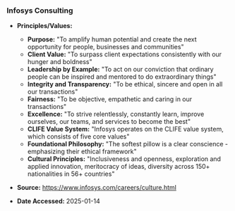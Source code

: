 ### Infosys Consulting

- **Principles/Values:**
  - **Purpose:** "To amplify human potential and create the next opportunity for people, businesses and communities"
  - **Client Value:** "To surpass client expectations consistently with our hunger and boldness"
  - **Leadership by Example:** "To act on our conviction that ordinary people can be inspired and mentored to do extraordinary things"
  - **Integrity and Transparency:** "To be ethical, sincere and open in all our transactions"
  - **Fairness:** "To be objective, empathetic and caring in our transactions"
  - **Excellence:** "To strive relentlessly, constantly learn, improve ourselves, our teams, and services to become the best"
  - **CLIFE Value System:** "Infosys operates on the CLIFE value system, which consists of five core values"
  - **Foundational Philosophy:** "The softest pillow is a clear conscience - emphasizing their ethical framework"
  - **Cultural Principles:** "Inclusiveness and openness, exploration and applied innovation, meritocracy of ideas, diversity across 150+ nationalities in 56+ countries"

- **Source:** https://www.infosys.com/careers/culture.html
- **Date Accessed:** 2025-01-14